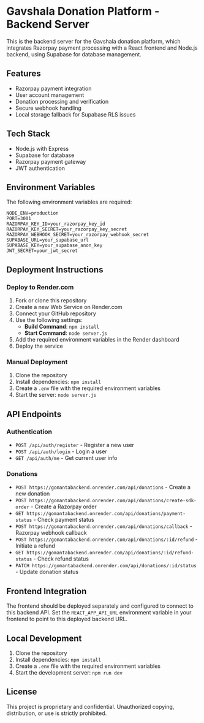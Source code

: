 # Gavshala Donation Platform - Backend Server

This is the backend server for the Gavshala donation platform, which integrates Razorpay payment processing with a React frontend and Node.js backend, using Supabase for database management.

## Features

- Razorpay payment integration
- User account management
- Donation processing and verification
- Secure webhook handling
- Local storage fallback for Supabase RLS issues

## Tech Stack

- Node.js with Express
- Supabase for database
- Razorpay payment gateway
- JWT authentication

## Environment Variables

The following environment variables are required:

```
NODE_ENV=production
PORT=3001
RAZORPAY_KEY_ID=your_razorpay_key_id
RAZORPAY_KEY_SECRET=your_razorpay_key_secret
RAZORPAY_WEBHOOK_SECRET=your_razorpay_webhook_secret
SUPABASE_URL=your_supabase_url
SUPABASE_KEY=your_supabase_anon_key
JWT_SECRET=your_jwt_secret
```

## Deployment Instructions

### Deploy to Render.com

1. Fork or clone this repository
2. Create a new Web Service on Render.com
3. Connect your GitHub repository
4. Use the following settings:
   - **Build Command**: `npm install`
   - **Start Command**: `node server.js`
5. Add the required environment variables in the Render dashboard
6. Deploy the service

### Manual Deployment

1. Clone the repository
2. Install dependencies: `npm install`
3. Create a `.env` file with the required environment variables
4. Start the server: `node server.js`

## API Endpoints

### Authentication
- `POST /api/auth/register` - Register a new user
- `POST /api/auth/login` - Login a user
- `GET /api/auth/me` - Get current user info

### Donations
- `POST https://gomantabackend.onrender.com/api/donations` - Create a new donation
- `POST https://gomantabackend.onrender.com/api/donations/create-sdk-order` - Create a Razorpay order
- `GET https://gomantabackend.onrender.com/api/donations/payment-status` - Check payment status
- `POST https://gomantabackend.onrender.com/api/donations/callback` - Razorpay webhook callback
- `POST https://gomantabackend.onrender.com/api/donations/:id/refund` - Initiate a refund
- `GET https://gomantabackend.onrender.com/api/donations/:id/refund-status` - Check refund status
- `PATCH https://gomantabackend.onrender.com/api/donations/:id/status` - Update donation status

## Frontend Integration

The frontend should be deployed separately and configured to connect to this backend API. Set the `REACT_APP_API_URL` environment variable in your frontend to point to this deployed backend URL.

## Local Development

1. Clone the repository
2. Install dependencies: `npm install`
3. Create a `.env` file with the required environment variables
4. Start the development server: `npm run dev`

## License

This project is proprietary and confidential. Unauthorized copying, distribution, or use is strictly prohibited.
